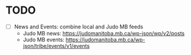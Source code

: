 # TODO

- [ ] News and Events: combine local and Judo MB feeds
  - Judo MB news:   https://judomanitoba.mb.ca/wp-json/wp/v2/posts
  - Judo MB events: https://judomanitoba.mb.ca/wp-json/tribe/events/v1/events
